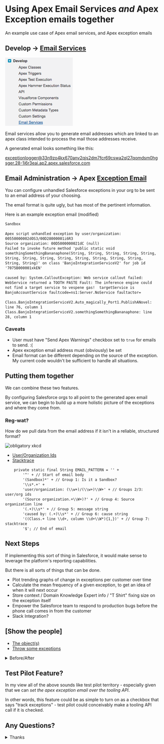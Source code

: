 # Using Apex Email Services _and_ Apex Exception emails together


An example use case of Apex email services, and Apex exception emails


## Develop -> [Email Services](https://ap2.salesforce.com/email-admin/services/listEmailServicesFunction.apexp?retURL=%2Fui%2Fsetup%2FSetup%3Fsetupid%3DDevToolsIntegrate&setupid=EmailToApexFunction)

![Email Services Screenshot](/images/email-services.png)

Email services allow you to generate email addresses which are linked to an apex class intended to process the mail those addresses receive.

A generated email looks something like this:

exceptionlogger@33n9zo4kx670anv2qjs2dm7fcr69cswa2ql27qomdsm0hgsger.28-1i6r3eai.ap2.apex.salesforce.com

## Email Administration -> Apex [Exception Email](https://ap2.salesforce.com/apexpages/setup/apexExceptionEmail.apexp?retURL=%2Fui%2Fsetup%2FSetup%3Fsetupid%3DEmailAdmin&setupid=ApexExceptionEmail)

You can configure unhandled Salesforce exceptions in your org to be sent to an email address of your choosing.

The email format is quite ugly, but has most of the pertinent information.


Here is an example exception email (modified)
```
Sandbox

Apex script unhandled exception by user/organization: 00550000002dOS3/00D28000001i6R3
Source organization: 00D5000000021dC (null)
Failed to invoke future method 'public static void somethingSomethingBananaphone(String, String, String, String, String, String, String, String, String, String, String, String, String, String, String)' on class 'BanjoIntegrationServiceV2' for job id '7075B000001xkEN'

caused by: System.CalloutException: Web service callout failed: WebService returned a TOOTH PASTE Fault: The inference engine could not find a target service to vespene gas!  targetService is BanjoAccountService faultcode=ns1:Server.NoService faultactor=

Class.BanjoIntegrationServiceV2.Auto_magically_Port1.PublishANovel: line 76, column 1
Class.BanjoIntegrationServiceV2.somethingSomethingBananaphone: line 28, column 1
```

### Caveats

- User must have "Send Apex Warnings" checkbox set to `true` for emails to send. :(
- Apex exception email address must (obviously) be set
- Email format can be different depending on the source of the exception. My current code wouldn't be sufficient to handle all situations.

## Putting them together

We can combine these two features.

By configuring Salesforce orgs to all point to the generated apex email service, we can begin to build up a more holistic picture of the exceptions and where they come from.

### Reg-wat?

How do we pull data from the email address if it isn't in a reliable, structured format?

![obligatory xkcd](https://imgs.xkcd.com/comics/perl_problems.png)

- [User/Organization Ids](http://www.regexpal.com/?fam=95657)
- [Stacktrace](http://www.regexpal.com/?fam=95656)

```
    private static final String EMAIL_PATTERN = '' +
        '^' + // Start of email body
        '(Sandbox)*' + // Group 1: Is it a Sandbox?
        '\\s*.+' +
        'user/organization: (\\w+)/(\\w+)\\W+' + // Groups 2/3: user/org ids
        '(Source organization.+\\W+)?' + // Group 4: Source organization line
        '(.+)\\s*' + // Group 5: message string
        'caused by: (.+)\\s*' + // Group 6: cause string
        '((Class.+ line \\d+, column \\d+\\W*){1,})' + // Group 7: stacktrace
        '$'; // End of email
```

## Next Steps

If implementing this sort of thing in Salesforce, it would make sense to leverage the platform's reporting capabilities.

But there is all sorts of things that can be done.

- Plot trending graphs of change in exceptions per customer over time
- Calculate the mean frequency of a given exception, to get an idea of when it will next occur
- Store context / Domain Knowledge Expert info / "T Shirt" fixing size on the exception itself
- Empower the Salesforce team to respond to production bugs before the phone call comes in from the customer
- Slack Integration?

## [Show the people]

- [The object(s)](https://ap2.salesforce.com/a002800000jyx2p)
- [Throw some exceptions](https://c.ap2.visual.force.com/apex/BuggyPage?sfdc.tabName=01r28000000og3X)

<details>
    <summary>Before/After</summary>
    ![Before](/images/email.png)
    ![After](/images/slack.png)
</details>

## Test Pilot Feature?

In my view all of the above sounds like test pilot territory - especially given that we can _set the apex exception email over the tooling API_.

In other words, this feature could be as simple to turn on as a checkbox that says "track exceptions" - test pilot could conceivably make a tooling API call if it is checked.


## Any Questions?

<details> 
  <summary>Thanks</summary>

   Exception Cop would like to thank everyone for listening

   ![Exception Cop](http://imgc.allpostersimages.com/images/P-488-488-90/88/8815/7GXO300Z/posters/wwe-john-cena-light-blue-shirt-lifesize-standup.jpg)
</details>
